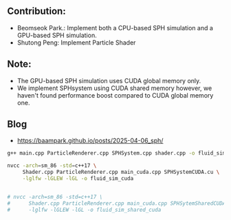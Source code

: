 ## Contribution:
- Beomseok Park.: Implement both a CPU-based SPH simulation and a GPU-based SPH simulation.
- Shutong Peng: Implement Particle Shader

## Note:
- The GPU-based SPH simulation uses CUDA global memory only.
- We implement SPHsystem using CUDA shared memory however, we haven't found performance boost compared to CUDA global memory one.

## Blog
- https://baampark.github.io/posts/2025-04-06_sph/

```bash
g++ main.cpp ParticleRenderer.cpp SPHSystem.cpp shader.cpp -o fluid_sim -lGL -lGLEW -lglfw
```


```bash
nvcc -arch=sm_86 -std=c++17 \
     Shader.cpp ParticleRenderer.cpp main_cuda.cpp SPHSystemCUDA.cu \
     -lglfw -lGLEW -lGL -o fluid_sim_cuda


# nvcc -arch=sm_86 -std=c++17 \
#      Shader.cpp ParticleRenderer.cpp main_cuda.cpp SPHSytemSharedCUDA.cu \
#      -lglfw -lGLEW -lGL -o fluid_sim_shared_cuda
```